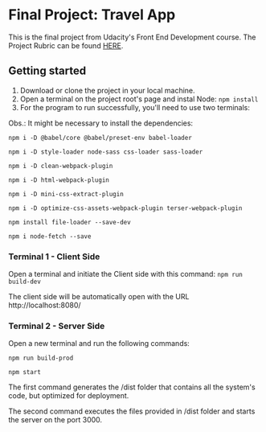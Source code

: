 # Final Project: Travel App

This is the final project from Udacity's Front End Development course. The Project Rubric can be found [HERE](https://review.udacity.com/#!/rubrics/2669/view).


## Getting started

1. Download or clone the project in your local machine.
2. Open a terminal on the project root's page and instal Node:
`npm install`
3. For the program to run successfully, you'll need to use two terminals:

Obs.: It might be necessary to install the dependencies:

`npm i -D @babel/core @babel/preset-env babel-loader`

`npm i -D style-loader node-sass css-loader sass-loader`

`npm i -D clean-webpack-plugin`

`npm i -D html-webpack-plugin`

`npm i -D mini-css-extract-plugin`

`npm i -D optimize-css-assets-webpack-plugin terser-webpack-plugin`

`npm install file-loader --save-dev`

`npm i node-fetch --save`

### Terminal 1 - Client Side

Open a terminal and initiate the Client side with this command: `npm run build-dev`

The client side will be automatically open with the URL http://localhost:8080/



### Terminal 2 - Server Side

Open a new terminal and run the following commands:

`npm run build-prod`

`npm start`

The first command generates the /dist folder that contains all the system's code, but optimized for deployment.

The second command executes the files provided in /dist folder and starts the server on the port 3000.

